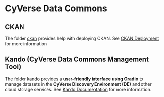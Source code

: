 # CyVerse Data Commons

## CKAN

The folder [ckan](ckan) provides help with deploying CKAN. See [CKAN Deployment](ckan/README.md) for more information.

## Kando (CyVerse Data Commons Management Tool)

The folder [kando](kando) provides a **user-friendly interface using Gradio** to manage datasets in the **CyVerse Discovery Environment (DE)** and other cloud storage services. See [Kando Documentation](kando/README.md) for more information.
